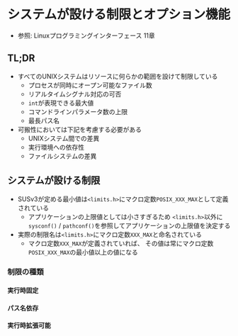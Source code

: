 # システムが設ける制限とオプション機能
- 参照: Linuxプログラミングインターフェース 11章

## TL;DR
- すべてのUNIXシステムはリソースに何らかの範囲を設けて制限している
  - プロセスが同時にオープン可能なファイル数
  - リアルタイムシグナル対応の可否
  - `int`が表現できる最大値
  - コマンドラインパラメータ数の上限
  - 最長パス名
- 可搬性においては下記を考慮する必要がある
  - UNIXシステム間での差異
  - 実行環境への依存性
  - ファイルシステムの差異

## システムが設ける制限
- SUSv3が定める最小値は`<limits.h>`にマクロ定数`POSIX_XXX_MAX`として定義されている
  - アプリケーションの上限値としては小さすぎるため
    `<limits.h>`以外に`sysconf()` / `pathconf()`を参照してアプリケーションの上限値を決定する
- 実際の制限名は`<limits.h>`にマクロ定数`XXX_MAX`と命名されている
  - マクロ定数`XXX_MAX`が定義されていれば、
    その値は常にマクロ定数`POSIX_XXX_MAX`の最小値以上の値になる

### 制限の種類
#### 実行時固定
#### パス名依存
#### 実行時拡張可能

